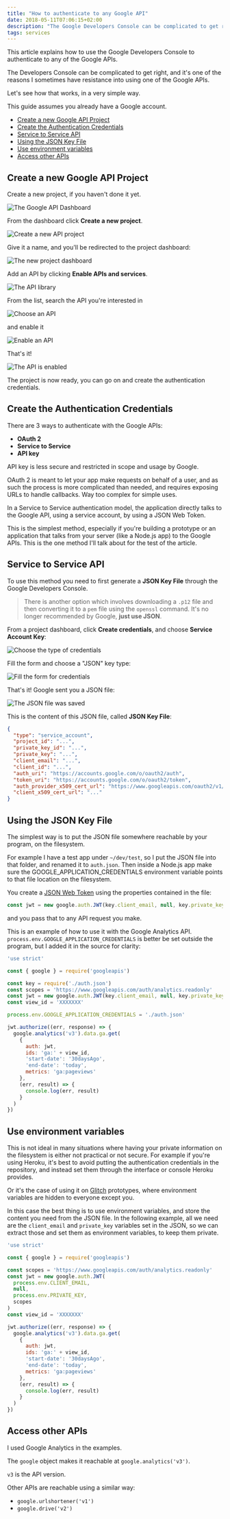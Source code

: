 ```yaml
---
title: "How to authenticate to any Google API"
date: 2018-05-11T07:06:15+02:00
description: "The Google Developers Console can be complicated to get right, and it's one of the reasons I sometimes have resistance into using one of the Google APIs. This article aims to make it simple to use"
tags: services
---
```


This article explains how to use the Google Developers Console to authenticate to any of the Google APIs.

The Developers Console can be complicated to get right, and it's one of the reasons I sometimes have resistance into using one of the Google APIs.

Let's see how that works, in a very simple way.

This guide assumes you already have a Google account.

<!-- TOC -->

- [Create a new Google API Project](#Create-a-new-Google-API-Project)
- [Create the Authentication Credentials](#Create-the-Authentication-Credentials)
- [Service to Service API](#Service-to-Service-API)
- [Using the JSON Key File](#Using-the-JSON-Key-File)
- [Use environment variables](#Use-environment-variables)
- [Access other APIs](#Access-other-APIs)

<!-- /TOC -->

## Create a new Google API Project

Create a new project, if you haven't done it yet.

![The Google API Dashboard](google-api-dashboard.png)

From the dashboard click **Create a new project**.

![Create a new API project](create-new-project.png)

Give it a name, and you'll be redirected to the project dashboard:

![The new project dashboard](new-project-dashboard.png)

Add an API by clicking **Enable APIs and services**.

![The API library](api-library.png)

From the list, search the API you're interested in

![Choose an API](choose-an-api.png)

and enable it

![Enable an API](enable-api.png)

That's it!

![The API is enabled](api-enabled.png)

The project is now ready, you can go on and create the authentication credentials.

## Create the Authentication Credentials

There are 3 ways to authenticate with the Google APIs:

- **OAuth 2**
- **Service to Service**
- **API key**

API key is less secure and restricted in scope and usage by Google.

OAuth 2 is meant to let your app make requests on behalf of a user, and as such the process is more complicated than needed, and requires exposing URLs to handle callbacks. Way too complex for simple uses.

In a Service to Service authentication model, the application directly talks to the Google API, using a service account, by using a JSON Web Token.

This is the simplest method, especially if you're building a prototype or an application that talks from your server (like a Node.js app) to the Google APIs. This is the one method I'll talk about for the test of the article.

## Service to Service API

To use this method you need to first generate a **JSON Key File** through the Google Developers Console.

> There is another option which involves downloading a `.p12` file and then converting it to a `pem` file using the `openssl` command. It's no longer recommended by Google, **just use JSON**.

From a project dashboard, click **Create credentials**, and choose **Service Account Key**:

![Choose the type of credentials](credentials-choose-type.png)

Fill the form and choose a "JSON" key type:

![Fill the form for credentials](credentials-fill-form.png)

That's it! Google sent you a JSON file:

![The JSON file was saved](json-file-saved.png)

This is the content of this JSON file, called **JSON Key File**:

```json
{
  "type": "service_account",
  "project_id": "...",
  "private_key_id": "...",
  "private_key": "...",
  "client_email": "...",
  "client_id": "...",
  "auth_uri": "https://accounts.google.com/o/oauth2/auth",
  "token_uri": "https://accounts.google.com/o/oauth2/token",
  "auth_provider_x509_cert_url": "https://www.googleapis.com/oauth2/v1/certs",
  "client_x509_cert_url": "..."
}
```

## Using the JSON Key File

The simplest way is to put the JSON file somewhere reachable by your program, on the filesystem.

For example I have a test app under `~/dev/test`, so I put the JSON file into that folder, and renamed it to `auth.json`. Then inside a Node.js app make sure the GOOGLE_APPLICATION_CREDENTIALS environment variable points to that file location on the filesystem.

You create a [JSON Web Token](/jwt/) using the properties contained in the file:

```js
const jwt = new google.auth.JWT(key.client_email, null, key.private_key, scopes)
```

and you pass that to any API request you make.

This is an example of how to use it with the Google Analytics API. `process.env.GOOGLE_APPLICATION_CREDENTIALS` is better be set outside the program, but I added it in the source for clarity:

```js
'use strict'

const { google } = require('googleapis')

const key = require('./auth.json')
const scopes = 'https://www.googleapis.com/auth/analytics.readonly'
const jwt = new google.auth.JWT(key.client_email, null, key.private_key, scopes)
const view_id = 'XXXXXXX'

process.env.GOOGLE_APPLICATION_CREDENTIALS = './auth.json'

jwt.authorize((err, response) => {
  google.analytics('v3').data.ga.get(
    {
      auth: jwt,
      ids: 'ga:' + view_id,
      'start-date': '30daysAgo',
      'end-date': 'today',
      metrics: 'ga:pageviews'
    },
    (err, result) => {
      console.log(err, result)
    }
  )
})
```

## Use environment variables

This is not ideal in many situations where having your private information on the filesystem is either not practical or not secure. For example if you're using Heroku, it's best to avoid putting the authentication credentials in the repository, and instead set them through the interface or console Heroku provides.

Or it's the case of using it on [Glitch](/glitch/) prototypes, where environment variables are hidden to everyone except you.

In this case the best thing is to use environment variables, and store the content you need from the JSON file. In the following example, all we need are the `client_email` and `private_key` variables set in the JSON, so we can extract those and set them as environment variables, to keep them private.

```js
'use strict'

const { google } = require('googleapis')

const scopes = 'https://www.googleapis.com/auth/analytics.readonly'
const jwt = new google.auth.JWT(
  process.env.CLIENT_EMAIL,
  null,
  process.env.PRIVATE_KEY,
  scopes
)
const view_id = 'XXXXXXX'

jwt.authorize((err, response) => {
  google.analytics('v3').data.ga.get(
    {
      auth: jwt,
      ids: 'ga:' + view_id,
      'start-date': '30daysAgo',
      'end-date': 'today',
      metrics: 'ga:pageviews'
    },
    (err, result) => {
      console.log(err, result)
    }
  )
})
```

## Access other APIs

I used Google Analytics in the examples.

The `google` object makes it reachable at `google.analytics('v3')`.

`v3` is the API version.

Other APIs are reachable using a similar way:

- `google.urlshortener('v1')`
- `google.drive('v2')`
